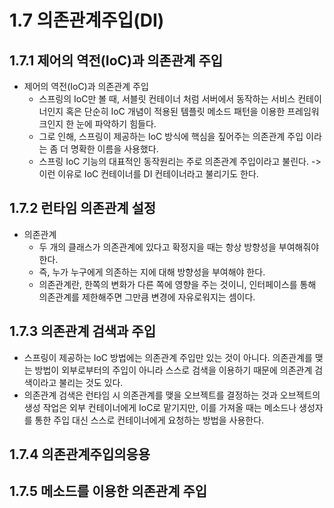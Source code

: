# 1.7 의존관계주입(DI)

## 1.7.1 제어의 역전(IoC)과 의존관계 주입

- 제어의 역전(IoC)과 의존관계 주입
    - 스프링의 IoC만 볼 때, 서블릿 컨테이너 처럼 서버에서 동작하는 서비스 컨테이너인지 혹은 단순히 IoC 개념이 적용된 템플릿 메소드 패턴을 이용한 프레임워크인지 한 눈에 파악하기 힘들다.
    - 그로 인해, 스프링이 제공하는 IoC 방식에 핵심을 짚어주는 의존관계 주입 이라는 좀 더 명확한 이름을 사용했다.
    - 스프링 IoC 기능의 대표적인 동작원리는 주로 의존관계 주입이라고 불린다. -> 이런 이유로 IoC 컨테이너를 DI 컨테이너라고 불리기도 한다.

## 1.7.2 런타임 의존관계 설정

- 의존관계
    - 두 개의 클래스가 의존관계에 있다고 확정지을 때는 항상 방향성을 부여해줘야한다.
    - 즉, 누가 누구에게 의존하는 지에 대해 방향성을 부여해야 한다.
    - 의존관계란, 한쪽의 변화가 다른 쪽에 영향을 주는 것이니, 인터페이스를 통해 의존관계를 제한해주면 그만큼 변경에 자유로워지는 셈이다.

## 1.7.3 의존관계 검색과 주입

- 스프링이 제공하는 IoC 방법에는 의존관계 주입만 있는 것이 아니다. 의존관계를 맺는 방법이 외부로부터의 주입이 아니라 스스로 검색을 이용하기 때문에 의존관계 검색이라고 불리는 것도 있다.
- 의존관계 검색은 런타임 시 의존관계를 맺을 오브젝트를 결정하는 것과 오브젝트의 생성 작업은 외부 컨테이너에게 IoC로 맡기지만, 이를 가져올 때는 메소드나 생성자를 통한 주입 대신 스스로 컨테이너에게 요청하는
  방법을 사용한다.

## 1.7.4 의존관계주입의응용

## 1.7.5 메소드를 이용한 의존관계 주입

